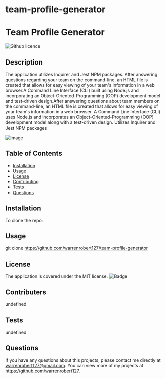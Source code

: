 # team-profile-generator
# Team Profile Generator
  ![Github licence](https://img.shields.io/badge/license-MIT-blue.svg)
  ## Description 
   The application utilizes Inquirer and Jest NPM packages. After answering questions regarding your team on the command-line, an HTML file is created that allows for easy viewing of your team's information in a web browser.A Command Line Interface (CLI) built using Node.js and incorporating an Object-Oriented-Programming (OOP) development model and test-driven design.After answering questions about team members on the command-line, an HTML file is created that allows for easy viewing of your team's information in a web browser. A Command Line Interface (CLI) uses Node.js and incorporates an Object-Oriented-Programming (OOP) development model along with a test-driven design. Utilizes Inquirer and Jest NPM packages

   ![image](https://user-images.githubusercontent.com/20363030/155080018-861d247f-acd8-4319-a200-efc31a1403d3.png)
  ## Table of Contents
  * [Installation](#installation)
  * [Usage](#usage)
  * [License](#license)
  * [Contributing](#contributing)
  * [Tests](#tests)
  * [Questions](#questions)

  ## Installation 
  To clone the repo:
  ## Usage 
  git clone https://github.com/warrenrobert127/team-profile-generator
  ## License
  The application is covered under the MIT license.
  ![Badge](https://img.shields.io/badge/License-MIT-blue.svg)
  ## Contributers
  undefined
  ## Tests
  undefined
  ## Questions
  If you have any questions about this projects, please contact me directly at warrenrobert127@gmail.com. You can view more of my projects at https://github.com/warrenrobert127.